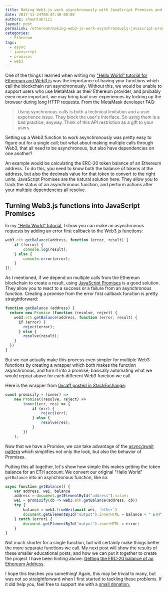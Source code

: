 ```yaml
---
title: Making Web3.js work asynchronously with JavaScript Promises and await
date: 2017-11-24T00:47:40-08:00
authors: shawntabrizi
layout: post
permalink: /ethereum/making-web3-js-work-asynchronously-javascript-promises-await/
categories:
  - Ethereum
tags:
  - async
  - javascript
  - promises
  - web3
---
```


One of the things I learned when writing my ["Hello World" tutorial for Ethereum and Web3.js](https://shawntabrizi.com/ethereum/correcting-ethereum-web3-js-hello-world/) was the importance of having your functions which call the blockchain run asynchronously. Without this, we would be unable to support users who use MetaMask as their Ethereum provider, and probably even more important, we may bring bad user experiences by locking up the browser during long HTTP requests. From the MetaMask developer FAQ:

> Using synchronous calls is both a technical limitation and a user experience issue. They block the user's interface. So using them is a bad practice, anyway. Think of this API restriction as a gift to your users.

Setting up a Web3 function to work asynchronously was pretty easy to figure out for a single call; but what about making multiple calls through Web3, that all need to be asynchronous, but also have dependencies on one another?

An example would be calculating the ERC-20 token balance of an Ethereum address. To do this, you need to know both the balance of tokens at the address, but also the decimals value for that token to convert to the right units. JavaScript Promises are the natural solution here. They allow you to track the status of an asynchronous function, and perform actions after your multiple dependencies all resolve.

## Turning Web3.js functions into JavaScript Promises

In my ["Hello World" tutorial](https://shawntabrizi.com/ethereum/correcting-ethereum-web3-js-hello-world/), I show you can make an asynchronous requests by adding an error first callback to the Web3.js functions:

```javascript
web3.eth.getBalance(address, function (error, result) {
    if (!error) {
        console.log(result);
    } else {
        console.error(error);
    }
});
```

As I mentioned, if we depend on multiple calls from the Ethereum blockchain to create a result, using [JavaScript Promises](https://developers.google.com/web/fundamentals/primers/promises) is a good solution. They allow you to react to a success or a failure from an asynchronous function. Creating a promise from the error first callback function is pretty straightforward:

```javascript
function getBalance (address) {
  return new Promise (function (resolve, reject) {
    web3.eth.getBalance(address, function (error, result) {
      if (error) {
        reject(error);
      } else {
        resolve(result);
    }
  })
}
```

But we can actually make this process even simpler for multiple Web3 functions by creating a wrapper which both makes the function asynchronous, and turn it into a promise; basically automating what we would repeat above for each different Web3 function we call.

Here is the wrapper from [0xcaff posted in StackExchange](https://ethereum.stackexchange.com/a/24238/19577):

```javascript
const promisify = (inner) =>
    new Promise((resolve, reject) =>
        inner((err, res) => {
            if (err) {
                reject(err);
            } else {
                resolve(res);
            }
        })
    );
```

Now that we have a Promise, we can take advantage of the [async/await pattern](https://developer.mozilla.org/en-US/docs/Web/JavaScript/Reference/Statements/async_function) which simplifies not only the look, but also the behavior of Promises.

Putting this all together, let's show how simple this makes getting the token balance for an ETH account. We convert our original "Hello World" `getBalance` into an asynchronous function, like so:

```javascript
async function getBalance() {
    var address, wei, balance
    address = document.getElementById("address").value;
    wei = promisify(cb => web3.eth.getBalance(address, cb))
    try {
        balance = web3.fromWei(await wei, 'ether')
        document.getElementById("output").innerHTML = balance + " ETH";
    } catch (error) {
        document.getElementById("output").innerHTML = error;
    }
}
```

Not much shorter for a single function, but will certainly make things better the more separate functions we call. My next post will show the results of these smaller educational posts, and how we can put it together to create the project I have been hinting above: [Getting the ERC-20 balance of an Ethereum Address](https://github.com/shawntabrizi/ERC20-Token-Balance).

I hope this teaches you something! Again, this may be trivial to many, but was not so straightforward when I first started to tackling these problems. If it did help you, feel free to support me with a [small donation.](https://shawntabrizi.com/donate/)
